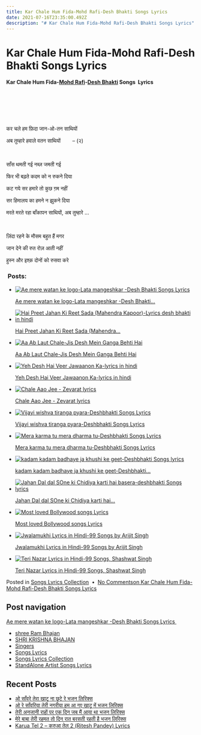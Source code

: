 ```yaml
---
title: Kar Chale Hum Fida-Mohd Rafi-Desh Bhakti Songs Lyrics
date: 2021-07-16T23:35:00.492Z
description: "# Kar Chale Hum Fida-Mohd Rafi-Desh Bhakti Songs Lyrics"
---
```

<!--StartFragment-->

# Kar Chale Hum Fida-Mohd Rafi-Desh Bhakti Songs Lyrics

**Kar Chale Hum Fida-[Mohd Rafi](https://lyrics-in-hindi.com/?s=Mohd+Rafi)-[Desh Bhakti](https://lyrics-in-hindi.com/?s=Desh+Bhakti) Songs  Lyrics**

 

 

 

कर चले हम फ़िदा जान-ओ-तन साथियों 

अब तुम्हारे हवाले वतन साथियों        – (२)

 

साँस थमती गई नब्ज़ जमती गई

फिर भी बढ़ते कदम को न रुकने दिया

कट गये सर हमारे तो कुछ ग़म नहीं

सर हिमालय का हमने न झुकने दिया

मरते मरते रहा बाँकापन साथियों, अब तुम्हारे …

 

ज़िंदा रहने के मौसम बहुत हैं मगर

जान देने की रुत रोज़ आती नहीं

हुस्न और इश्क़ दोनों को रुसवा करे



<!--StartFragment-->

###  Posts:

* [![Ae mere watan ke logo-Lata mangeshkar -Desh Bhakti Songs Lyrics](https://lyrics-in-hindi.com/wp-content/uploads/2021/04/0-148-150x150.jpg "Ae mere watan ke logo-Lata mangeshkar -Desh Bhakti Songs Lyrics")](https://lyrics-in-hindi.com/song-lyrics-collection/ae-mere-watan-ke-logo-lata-mangeshkar-desh-bhakti-songs-lyrics/)

  [Ae mere watan ke logo-Lata mangeshkar -Desh Bhakti…](https://lyrics-in-hindi.com/song-lyrics-collection/ae-mere-watan-ke-logo-lata-mangeshkar-desh-bhakti-songs-lyrics/)
* [![Hai Preet Jahan Ki Reet Sada (Mahendra Kapoor)-Lyrics desh bhakti in hindi](https://lyrics-in-hindi.com/wp-content/uploads/2021/04/0-146-150x150.jpg "Hai Preet Jahan Ki Reet Sada (Mahendra Kapoor)-Lyrics desh bhakti in hindi")](https://lyrics-in-hindi.com/song-lyrics-collection/hai-preet-jahan-ki-reet-sada-mahendra-kapoor-lyrics-desh-bhakti-in-hindi/)

  [Hai Preet Jahan Ki Reet Sada (Mahendra…](https://lyrics-in-hindi.com/song-lyrics-collection/hai-preet-jahan-ki-reet-sada-mahendra-kapoor-lyrics-desh-bhakti-in-hindi/)
* [![Aa Ab Laut Chale-Jis Desh Mein Ganga Behti Hai](https://lyrics-in-hindi.com/wp-content/uploads/2020/11/Aa-Ab-Laut-Chale-Jis-Desh-Mein-Ganga-Behti-Hai-150x150.jpg "Aa Ab Laut Chale-Jis Desh Mein Ganga Behti Hai")](https://lyrics-in-hindi.com/song-lyrics-collection/aa-ab-laut-chale-jis-desh-mein-ganga-behti-hai/)

  [Aa Ab Laut Chale-Jis Desh Mein Ganga Behti Hai](https://lyrics-in-hindi.com/song-lyrics-collection/aa-ab-laut-chale-jis-desh-mein-ganga-behti-hai/)
* [![Yeh Desh Hai Veer Jawaanon Ka-lyrics in hindi](https://lyrics-in-hindi.com/wp-content/uploads/2021/04/0-136-150x150.jpg "Yeh Desh Hai Veer Jawaanon Ka-lyrics in hindi")](https://lyrics-in-hindi.com/deshbhakti-songs-lyrics/yeh-desh-hai-veer-jawaanon-ka-lyrics-in-hindi/)

  [Yeh Desh Hai Veer Jawaanon Ka-lyrics in hindi](https://lyrics-in-hindi.com/deshbhakti-songs-lyrics/yeh-desh-hai-veer-jawaanon-ka-lyrics-in-hindi/)
* [![Chale Aao Jee - Zevarat lyrics](https://lyrics-in-hindi.com/wp-content/uploads/2021/04/0-348-150x150.jpg "Chale Aao Jee - Zevarat lyrics")](https://lyrics-in-hindi.com/song-lyrics-collection/chale-aao-jee-zevarat-lyrics/)

  [Chale Aao Jee - Zevarat lyrics](https://lyrics-in-hindi.com/song-lyrics-collection/chale-aao-jee-zevarat-lyrics/)
* [![Vijayi wishva tiranga pyara-Deshbhakti Songs Lyrics](https://lyrics-in-hindi.com/wp-content/uploads/2021/04/0-150-150x150.jpg "Vijayi wishva tiranga pyara-Deshbhakti Songs Lyrics")](https://lyrics-in-hindi.com/song-lyrics-collection/vijayi-wishva-tiranga-pyara-deshbhakti-songs-lyrics/)

  [Vijayi wishva tiranga pyara-Deshbhakti Songs Lyrics](https://lyrics-in-hindi.com/song-lyrics-collection/vijayi-wishva-tiranga-pyara-deshbhakti-songs-lyrics/)
* [![Mera karma tu mera dharma tu-Deshbhakti Songs Lyrics](https://lyrics-in-hindi.com/wp-content/uploads/2021/04/0-152-150x150.jpg "Mera karma tu mera dharma tu-Deshbhakti Songs Lyrics")](https://lyrics-in-hindi.com/deshbhakti-songs-lyrics/mera-karma-tu-mera-dharma-tu-deshbhakti-songs-lyrics/)

  [Mera karma tu mera dharma tu-Deshbhakti Songs Lyrics](https://lyrics-in-hindi.com/deshbhakti-songs-lyrics/mera-karma-tu-mera-dharma-tu-deshbhakti-songs-lyrics/)
* [![kadam kadam badhaye ja khushi ke geet-Deshbhakti Songs lyrics](https://lyrics-in-hindi.com/wp-content/uploads/2021/04/0-153-150x150.jpg "kadam kadam badhaye ja khushi ke geet-Deshbhakti Songs lyrics")](https://lyrics-in-hindi.com/song-lyrics-collection/kadam-kadam-badhaye-ja-khushi-ke-geet-deshbhakti-songs-lyrics/)

  [kadam kadam badhaye ja khushi ke geet-Deshbhakti…](https://lyrics-in-hindi.com/song-lyrics-collection/kadam-kadam-badhaye-ja-khushi-ke-geet-deshbhakti-songs-lyrics/)
* [![Jahan Dal dal SOne ki Chidiya karti hai basera-deshbhakti Songs lyrics](https://lyrics-in-hindi.com/wp-content/uploads/2021/04/0-154-150x150.jpg "Jahan Dal dal SOne ki Chidiya karti hai basera-deshbhakti Songs lyrics")](https://lyrics-in-hindi.com/deshbhakti-songs-lyrics/jahan-dal-dal-sone-ki-chidiya-karti-hai-basera-deshbhakti-songs-lyrics/)

  [Jahan Dal dal SOne ki Chidiya karti hai…](https://lyrics-in-hindi.com/deshbhakti-songs-lyrics/jahan-dal-dal-sone-ki-chidiya-karti-hai-basera-deshbhakti-songs-lyrics/)
* [![Most loved Bollywood songs Lyrics](https://lyrics-in-hindi.com/wp-content/uploads/2021/03/Tu-Mile-Dil-Khile-lyrics-150x150.jpg "Most loved Bollywood songs Lyrics")](https://lyrics-in-hindi.com/song-lyrics-collection/most-loved-bollywood-songs-lyrics/)

  [Most loved Bollywood songs Lyrics](https://lyrics-in-hindi.com/song-lyrics-collection/most-loved-bollywood-songs-lyrics/)
* [![Jwalamukhi Lyrics in Hindi-99 Songs by Arijit Singh](https://lyrics-in-hindi.com/wp-content/uploads/2021/03/Jwalamukhi-Lyrics-in-Hindi-99-Songs-by-Arijit-Singh-150x150.jpg "Jwalamukhi Lyrics in Hindi-99 Songs by Arijit Singh")](https://lyrics-in-hindi.com/song-lyrics-collection/jwalamukhi-lyrics-in-hindi-99-songs-by-arijit-singh/)

  [Jwalamukhi Lyrics in Hindi-99 Songs by Arijit Singh](https://lyrics-in-hindi.com/song-lyrics-collection/jwalamukhi-lyrics-in-hindi-99-songs-by-arijit-singh/)
* [![Teri Nazar Lyrics in Hindi-99 Songs, Shashwat Singh](https://lyrics-in-hindi.com/wp-content/uploads/2021/03/Teri-Nazar-Lyrics-in-Hindi-%E2%80%93-99-Songs-Shashwat-Singh-150x150.jpg "Teri Nazar Lyrics in Hindi-99 Songs, Shashwat Singh")](https://lyrics-in-hindi.com/song-lyrics-collection/teri-nazar-lyrics-in-hindi-99-songs-shashwat-singh/)

  [Teri Nazar Lyrics in Hindi-99 Songs, Shashwat Singh](https://lyrics-in-hindi.com/song-lyrics-collection/teri-nazar-lyrics-in-hindi-99-songs-shashwat-singh/)

Posted in [Songs Lyrics Collection](https://lyrics-in-hindi.com/category/song-lyrics-collection/)  •  [No Commentson Kar Chale Hum Fida-Mohd Rafi-Desh Bhakti Songs Lyrics](https://lyrics-in-hindi.com/song-lyrics-collection/kar-chale-hum-fida-mohd-rafi-desh-bhakti-songs-lyrics/#respond)

## Post navigation

[Ae mere watan ke logo-Lata mangeshkar -Desh Bhakti Songs Lyrics ](https://lyrics-in-hindi.com/song-lyrics-collection/ae-mere-watan-ke-logo-lata-mangeshkar-desh-bhakti-songs-lyrics/)

<!--EndFragment-->



<!--StartFragment-->

* [shree Ram Bhajan](https://lyrics-in-hindi.com/category/shree-ram-bhajan/)
* [SHRI KRISHNA BHAJAN](https://lyrics-in-hindi.com/category/shri-krishna-bhajan/)
* [Singers](https://lyrics-in-hindi.com/category/singers/)
* [Songs Lyrics](https://lyrics-in-hindi.com/category/songs-lyrics/)
* [Songs Lyrics Collection](https://lyrics-in-hindi.com/category/song-lyrics-collection/)
* [StandAlone Artist Songs Lyrics](https://lyrics-in-hindi.com/category/standalone-artist-songs-lyrics/)

## Recent Posts

* [ओ साँवरे तेरा खाटू ना छूटे रे भजन लिरिक्स](https://lyrics-in-hindi.com/bhakti-bhajans/%e0%a4%93-%e0%a4%b8%e0%a4%be%e0%a4%81%e0%a4%b5%e0%a4%b0%e0%a5%87-%e0%a4%a4%e0%a5%87%e0%a4%b0%e0%a4%be-%e0%a4%96%e0%a4%be%e0%a4%9f%e0%a5%82-%e0%a4%a8%e0%a4%be-%e0%a4%9b%e0%a5%82%e0%a4%9f%e0%a5%87/)
* [ओ रे साँवरिया तेरी नगरीया हम आ गए खाटू में भजन लिरिक्स](https://lyrics-in-hindi.com/bhakti-bhajans/%e0%a4%93-%e0%a4%b0%e0%a5%87-%e0%a4%b8%e0%a4%be%e0%a4%81%e0%a4%b5%e0%a4%b0%e0%a4%bf%e0%a4%af%e0%a4%be-%e0%a4%a4%e0%a5%87%e0%a4%b0%e0%a5%80-%e0%a4%a8%e0%a4%97%e0%a4%b0%e0%a5%80%e0%a4%af%e0%a4%be/)
* [तेरी अनजानी राहों पर एक दिन जब मैं आया था भजन लिरिक्स](https://lyrics-in-hindi.com/bhakti-bhajans/%e0%a4%a4%e0%a5%87%e0%a4%b0%e0%a5%80-%e0%a4%85%e0%a4%a8%e0%a4%9c%e0%a4%be%e0%a4%a8%e0%a5%80-%e0%a4%b0%e0%a4%be%e0%a4%b9%e0%a5%8b%e0%a4%82-%e0%a4%aa%e0%a4%b0-%e0%a4%8f%e0%a4%95-%e0%a4%a6%e0%a4%bf/)
* [मेरे बाबा तेरी रहमत तो दिन रात बरसती रहती है भजन लिरिक्स](https://lyrics-in-hindi.com/shri-krishna-bhajan/%e0%a4%ae%e0%a5%87%e0%a4%b0%e0%a5%87-%e0%a4%ac%e0%a4%be%e0%a4%ac%e0%a4%be-%e0%a4%a4%e0%a5%87%e0%a4%b0%e0%a5%80-%e0%a4%b0%e0%a4%b9%e0%a4%ae%e0%a4%a4-%e0%a4%a4%e0%a5%8b-%e0%a4%a6%e0%a4%bf%e0%a4%a8/)
* [Karua Tel 2 – करुआ तेल 2 (Ritesh Pandey) Lyrics](https://lyrics-in-hindi.com/bhojpuri-songs-lyrics/karua-tel-2-%e0%a4%95%e0%a4%b0%e0%a5%81%e0%a4%86-%e0%a4%a4%e0%a5%87%e0%a4%b2-2-ritesh-pandey-lyrics/)

<!--EndFragment-->



<!--EndFragment-->